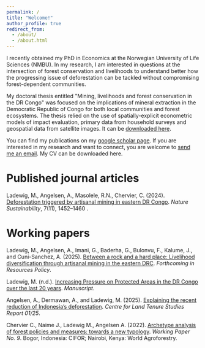 ```yaml
---
permalink: /
title: "Welcome!"
author_profile: true
redirect_from: 
  - /about/
  - /about.html
---
```


I recently obtained my PhD in Economics at the Norwegian University of Life Sciences (NMBU). In my research, I am interested in questions at the intersection of forest conservation and livelihoods to understand better how the progressing issue of deforestation can be tackled without compromising forest-dependent communities.

My doctoral thesis entitled "Mining, livelihoods and forest conservation in the DR Congo" was focused on the implications of mineral extraction in the Democratic Republic of Congo for both local communities and forest ecosystems. The thesis relied on the use of spatially-explicit econometric models of impact evaluation, primary data from household surveys and geospatial data from satellite images. It can be [downloaded here](https://main-bvxea6i-kdsvgmpf4iwws.eu-5.platformsh.site/sites/default/files/2025-03/Malte%20Ladewig_Thesis.pdf).

You can find my publications on my [google scholar page](https://scholar.google.com/citations?user=viMAUr4AAAAJ&hl=en). If you are interested in my research and want to connect, you are welcome to [send me an email](mailto:malte.ladewig@nmbu.no). My CV can be downloaded here.

Published journal articles
======
Ladewig, M., Angelsen, A., Masolele, R.N., Chervier, C. (2024). [Deforestation triggered by artisanal mining in eastern DR Congo](https://doi.org/10.1038/s41893-024-01421-8). *Nature Sustainability*, 7(11), 1452–1460 .

Working papers 
======
Ladewig, M., Angelsen, A., Imani, G., Baderha, G., Bulonvu, F., Kalume, J., and Cuni-Sanchez, A. (2025). [Between a rock and a hard place: Livelihood diversification through artisanal mining in the eastern DRC](http://maladewig.github.io/files/postprint_DRC_ASM.pdf). *Forthcoming in Resources Policy*.

Ladewig, M. (n.d.). [Increasing Pressure on Protected Areas in the DR Congo over the last 20 years](http://maladewig.github.io/files/wp_PAs_DRC). *Manuscript*.

Angelsen, A., Dermawan, A., and Ladewig, M. (2025). [Explaining the recent reduction of Indonesia’s deforestation](https://nmbu.brage.unit.no/nmbu-xmlui/bitstream/handle/11250/3176540/CLTS_Report_01_25_full_pg.pdf?sequence=1&isAllowed=y). *Centre for Land Tenure Studies Report 01/25*.

Chervier C., Naime J., Ladewig M., Angelsen A. (2022). [Archetype analysis of forest policies and measures: towards a new typology](https://www.cifor-icraf.org/publications/pdf_files/WPapers/CIFOR-ICRAF-WP-9.pdf). *Working Paper No. 9*. Bogor, Indonesia: CIFOR; Nairobi, Kenya: World Agroforestry.
